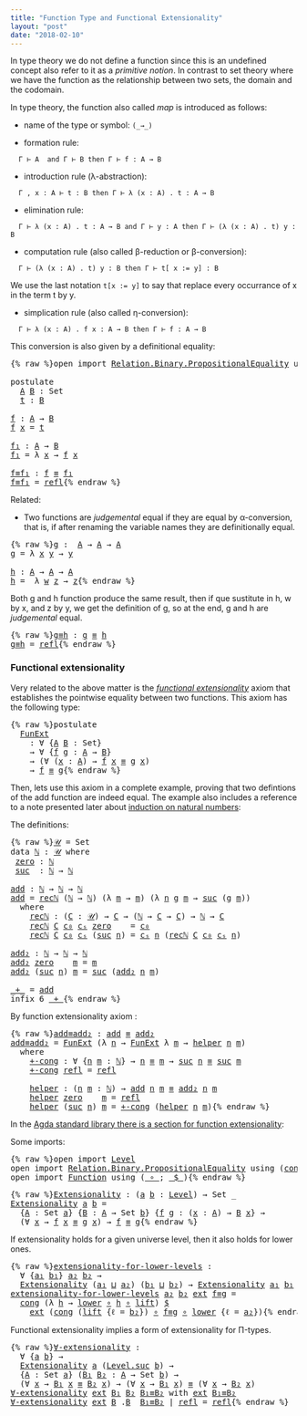 ```yaml
---
title: "Function Type and Functional Extensionality"
layout: "post"
date: "2018-02-10"
---
```



In type theory we do not define a function since this is an undefined concept also
refer to it as a *primitive notion*. In contrast to set theory where we have
the function as the relationship between two sets, the domain
and the codomain.

In type theory, the function also called *map* is introduced as follows:

+ name of the type or symbol: `(_→_)`

+ formation rule:

```
  Γ ⊢ A  and Γ ⊢ B then Γ ⊢ f : A → B
```

+ introduction rule (λ-abstraction):
```
  Γ , x : A ⊢ t : B then Γ ⊢ λ (x : A) . t : A → B
```

+ elimination rule:
```
  Γ ⊢ λ (x : A) . t : A → B and Γ ⊢ y : A then Γ ⊢ (λ (x : A) . t) y : B
```

+ computation rule (also called β-reduction or β-conversion):
```
  Γ ⊢ (λ (x : A) . t) y : B then Γ ⊢ t[ x := y] : B
```
  We use the last notation `t[x := y]` to say that replace every occurrance of
  x in the term t by y.

+ simplication rule (also called η-conversion):
```
  Γ ⊢ λ (x : A) . f x : A → B then Γ ⊢ f : A → B
```
  This conversion is also given by a definitional equality:

<pre class="Agda">{% raw %}<a id="1122" class="Keyword">open</a> <a id="1127" class="Keyword">import</a> <a id="1134" href="https://agda.github.io/agda-stdlib/Relation.Binary.PropositionalEquality.html" class="Module">Relation.Binary.PropositionalEquality</a> <a id="1172" class="Keyword">using</a> <a id="1178" class="Symbol">(</a><a id="1179" href="https://agda.github.io/agda-stdlib/Agda.Builtin.Equality.html#_%E2%89%A1_" class="Datatype Operator">_≡_</a><a id="1182" class="Symbol">;</a> <a id="1184" href="https://agda.github.io/agda-stdlib/Agda.Builtin.Equality.html#_%E2%89%A1_.refl" class="InductiveConstructor">refl</a><a id="1188" class="Symbol">)</a>

<a id="1191" class="Keyword">postulate</a>
  <a id="A" href="{% endraw %}{% link _posts/2018-02-10-functions-in-type-theory.md %}{% raw %}#A" class="Postulate">A</a> <a id="B" href="{% endraw %}{% link _posts/2018-02-10-functions-in-type-theory.md %}{% raw %}#B" class="Postulate">B</a> <a id="1207" class="Symbol">:</a> <a id="1209" class="PrimitiveType">Set</a>
  <a id="t" href="{% endraw %}{% link _posts/2018-02-10-functions-in-type-theory.md %}{% raw %}#t" class="Postulate">t</a> <a id="1217" class="Symbol">:</a> <a id="1219" href="{% endraw %}{% link _posts/2018-02-10-functions-in-type-theory.md %}{% raw %}#B" class="Postulate">B</a>

<a id="f" href="{% endraw %}{% link _posts/2018-02-10-functions-in-type-theory.md %}{% raw %}#f" class="Function">f</a> <a id="1224" class="Symbol">:</a> <a id="1226" href="{% endraw %}{% link _posts/2018-02-10-functions-in-type-theory.md %}{% raw %}#A" class="Postulate">A</a> <a id="1228" class="Symbol">→</a> <a id="1230" href="{% endraw %}{% link _posts/2018-02-10-functions-in-type-theory.md %}{% raw %}#B" class="Postulate">B</a>
<a id="1232" href="{% endraw %}{% link _posts/2018-02-10-functions-in-type-theory.md %}{% raw %}#f" class="Function">f</a> <a id="1234" href="{% endraw %}{% link _posts/2018-02-10-functions-in-type-theory.md %}{% raw %}#1234" class="Bound">x</a> <a id="1236" class="Symbol">=</a> <a id="1238" href="{% endraw %}{% link _posts/2018-02-10-functions-in-type-theory.md %}{% raw %}#t" class="Postulate">t</a>

<a id="f₁" href="{% endraw %}{% link _posts/2018-02-10-functions-in-type-theory.md %}{% raw %}#f%E2%82%81" class="Function">f₁</a> <a id="1244" class="Symbol">:</a> <a id="1246" href="{% endraw %}{% link _posts/2018-02-10-functions-in-type-theory.md %}{% raw %}#A" class="Postulate">A</a> <a id="1248" class="Symbol">→</a> <a id="1250" href="{% endraw %}{% link _posts/2018-02-10-functions-in-type-theory.md %}{% raw %}#B" class="Postulate">B</a>
<a id="1252" href="{% endraw %}{% link _posts/2018-02-10-functions-in-type-theory.md %}{% raw %}#f%E2%82%81" class="Function">f₁</a> <a id="1255" class="Symbol">=</a> <a id="1257" class="Symbol">λ</a> <a id="1259" href="{% endraw %}{% link _posts/2018-02-10-functions-in-type-theory.md %}{% raw %}#1259" class="Bound">x</a> <a id="1261" class="Symbol">→</a> <a id="1263" href="{% endraw %}{% link _posts/2018-02-10-functions-in-type-theory.md %}{% raw %}#f" class="Function">f</a> <a id="1265" href="{% endraw %}{% link _posts/2018-02-10-functions-in-type-theory.md %}{% raw %}#1259" class="Bound">x</a>

<a id="f≡f₁" href="{% endraw %}{% link _posts/2018-02-10-functions-in-type-theory.md %}{% raw %}#f%E2%89%A1f%E2%82%81" class="Function">f≡f₁</a> <a id="1273" class="Symbol">:</a> <a id="1275" href="{% endraw %}{% link _posts/2018-02-10-functions-in-type-theory.md %}{% raw %}#f" class="Function">f</a> <a id="1277" href="https://agda.github.io/agda-stdlib/Agda.Builtin.Equality.html#_%E2%89%A1_" class="Datatype Operator">≡</a> <a id="1279" href="{% endraw %}{% link _posts/2018-02-10-functions-in-type-theory.md %}{% raw %}#f%E2%82%81" class="Function">f₁</a>
<a id="1282" href="{% endraw %}{% link _posts/2018-02-10-functions-in-type-theory.md %}{% raw %}#f%E2%89%A1f%E2%82%81" class="Function">f≡f₁</a> <a id="1287" class="Symbol">=</a> <a id="1289" href="https://agda.github.io/agda-stdlib/Agda.Builtin.Equality.html#_%E2%89%A1_.refl" class="InductiveConstructor">refl</a>{% endraw %}</pre>

Related:

+ Two functions are *judgemental* equal if they are equal by α-conversion,
that is, if after renaming the variable names they are definitionally equal.

<pre class="Agda">{% raw %}<a id="g" href="{% endraw %}{% link _posts/2018-02-10-functions-in-type-theory.md %}{% raw %}#g" class="Function">g</a> <a id="1484" class="Symbol">:</a>  <a id="1487" href="{% endraw %}{% link _posts/2018-02-10-functions-in-type-theory.md %}{% raw %}#A" class="Postulate">A</a> <a id="1489" class="Symbol">→</a> <a id="1491" href="{% endraw %}{% link _posts/2018-02-10-functions-in-type-theory.md %}{% raw %}#A" class="Postulate">A</a> <a id="1493" class="Symbol">→</a> <a id="1495" href="{% endraw %}{% link _posts/2018-02-10-functions-in-type-theory.md %}{% raw %}#A" class="Postulate">A</a>
<a id="1497" href="{% endraw %}{% link _posts/2018-02-10-functions-in-type-theory.md %}{% raw %}#g" class="Function">g</a> <a id="1499" class="Symbol">=</a> <a id="1501" class="Symbol">λ</a> <a id="1503" href="{% endraw %}{% link _posts/2018-02-10-functions-in-type-theory.md %}{% raw %}#1503" class="Bound">x</a> <a id="1505" href="{% endraw %}{% link _posts/2018-02-10-functions-in-type-theory.md %}{% raw %}#1505" class="Bound">y</a> <a id="1507" class="Symbol">→</a> <a id="1509" href="{% endraw %}{% link _posts/2018-02-10-functions-in-type-theory.md %}{% raw %}#1505" class="Bound">y</a>

<a id="h" href="{% endraw %}{% link _posts/2018-02-10-functions-in-type-theory.md %}{% raw %}#h" class="Function">h</a> <a id="1514" class="Symbol">:</a> <a id="1516" href="{% endraw %}{% link _posts/2018-02-10-functions-in-type-theory.md %}{% raw %}#A" class="Postulate">A</a> <a id="1518" class="Symbol">→</a> <a id="1520" href="{% endraw %}{% link _posts/2018-02-10-functions-in-type-theory.md %}{% raw %}#A" class="Postulate">A</a> <a id="1522" class="Symbol">→</a> <a id="1524" href="{% endraw %}{% link _posts/2018-02-10-functions-in-type-theory.md %}{% raw %}#A" class="Postulate">A</a>
<a id="1526" href="{% endraw %}{% link _posts/2018-02-10-functions-in-type-theory.md %}{% raw %}#h" class="Function">h</a> <a id="1528" class="Symbol">=</a>  <a id="1531" class="Symbol">λ</a> <a id="1533" href="{% endraw %}{% link _posts/2018-02-10-functions-in-type-theory.md %}{% raw %}#1533" class="Bound">w</a> <a id="1535" href="{% endraw %}{% link _posts/2018-02-10-functions-in-type-theory.md %}{% raw %}#1535" class="Bound">z</a> <a id="1537" class="Symbol">→</a> <a id="1539" href="{% endraw %}{% link _posts/2018-02-10-functions-in-type-theory.md %}{% raw %}#1535" class="Bound">z</a>{% endraw %}</pre>

Both g and h function produce the same result, then if que sustitute in h, w by
x, and z by y, we get the definition of g, so at the end, g and h are
*judgemental* equal.

<pre class="Agda">{% raw %}<a id="g≡h" href="{% endraw %}{% link _posts/2018-02-10-functions-in-type-theory.md %}{% raw %}#g%E2%89%A1h" class="Function">g≡h</a> <a id="1742" class="Symbol">:</a> <a id="1744" href="{% endraw %}{% link _posts/2018-02-10-functions-in-type-theory.md %}{% raw %}#g" class="Function">g</a> <a id="1746" href="https://agda.github.io/agda-stdlib/Agda.Builtin.Equality.html#_%E2%89%A1_" class="Datatype Operator">≡</a> <a id="1748" href="{% endraw %}{% link _posts/2018-02-10-functions-in-type-theory.md %}{% raw %}#h" class="Function">h</a>
<a id="1750" href="{% endraw %}{% link _posts/2018-02-10-functions-in-type-theory.md %}{% raw %}#g%E2%89%A1h" class="Function">g≡h</a> <a id="1754" class="Symbol">=</a> <a id="1756" href="https://agda.github.io/agda-stdlib/Agda.Builtin.Equality.html#_%E2%89%A1_.refl" class="InductiveConstructor">refl</a>{% endraw %}</pre>

### Functional extensionality

Very related to the above matter is the [*functional extensionality*](https://ncatlab.org/nlab/show/function+extensionality)
axiom that establishes the pointwise equality between two functions.
This axiom has the following type:

<pre class="Agda">{% raw %}<a id="2047" class="Keyword">postulate</a>
  <a id="FunExt" href="{% endraw %}{% link _posts/2018-02-10-functions-in-type-theory.md %}{% raw %}#FunExt" class="Postulate">FunExt</a>
    <a id="2070" class="Symbol">:</a> <a id="2072" class="Symbol">∀</a> <a id="2074" class="Symbol">{</a><a id="2075" href="{% endraw %}{% link _posts/2018-02-10-functions-in-type-theory.md %}{% raw %}#2075" class="Bound">A</a> <a id="2077" href="{% endraw %}{% link _posts/2018-02-10-functions-in-type-theory.md %}{% raw %}#2077" class="Bound">B</a> <a id="2079" class="Symbol">:</a> <a id="2081" class="PrimitiveType">Set</a><a id="2084" class="Symbol">}</a>
    <a id="2090" class="Symbol">→</a> <a id="2092" class="Symbol">∀</a> <a id="2094" class="Symbol">{</a><a id="2095" href="{% endraw %}{% link _posts/2018-02-10-functions-in-type-theory.md %}{% raw %}#2095" class="Bound">f</a> <a id="2097" href="{% endraw %}{% link _posts/2018-02-10-functions-in-type-theory.md %}{% raw %}#2097" class="Bound">g</a> <a id="2099" class="Symbol">:</a> <a id="2101" href="{% endraw %}{% link _posts/2018-02-10-functions-in-type-theory.md %}{% raw %}#2075" class="Bound">A</a> <a id="2103" class="Symbol">→</a> <a id="2105" href="{% endraw %}{% link _posts/2018-02-10-functions-in-type-theory.md %}{% raw %}#2077" class="Bound">B</a><a id="2106" class="Symbol">}</a>
    <a id="2112" class="Symbol">→</a> <a id="2114" class="Symbol">(∀</a> <a id="2117" class="Symbol">(</a><a id="2118" href="{% endraw %}{% link _posts/2018-02-10-functions-in-type-theory.md %}{% raw %}#2118" class="Bound">x</a> <a id="2120" class="Symbol">:</a> <a id="2122" href="{% endraw %}{% link _posts/2018-02-10-functions-in-type-theory.md %}{% raw %}#2075" class="Bound">A</a><a id="2123" class="Symbol">)</a> <a id="2125" class="Symbol">→</a> <a id="2127" href="{% endraw %}{% link _posts/2018-02-10-functions-in-type-theory.md %}{% raw %}#2095" class="Bound">f</a> <a id="2129" href="{% endraw %}{% link _posts/2018-02-10-functions-in-type-theory.md %}{% raw %}#2118" class="Bound">x</a> <a id="2131" href="https://agda.github.io/agda-stdlib/Agda.Builtin.Equality.html#_%E2%89%A1_" class="Datatype Operator">≡</a> <a id="2133" href="{% endraw %}{% link _posts/2018-02-10-functions-in-type-theory.md %}{% raw %}#2097" class="Bound">g</a> <a id="2135" href="{% endraw %}{% link _posts/2018-02-10-functions-in-type-theory.md %}{% raw %}#2118" class="Bound">x</a><a id="2136" class="Symbol">)</a>
    <a id="2142" class="Symbol">→</a> <a id="2144" href="{% endraw %}{% link _posts/2018-02-10-functions-in-type-theory.md %}{% raw %}#2095" class="Bound">f</a> <a id="2146" href="https://agda.github.io/agda-stdlib/Agda.Builtin.Equality.html#_%E2%89%A1_" class="Datatype Operator">≡</a> <a id="2148" href="{% endraw %}{% link _posts/2018-02-10-functions-in-type-theory.md %}{% raw %}#2097" class="Bound">g</a>{% endraw %}</pre>

Then, lets use this axiom in a complete example, proving that two defintions
of the add function are indeed equal. The example also includes a reference
to a note presented later about [induction on natural numbers](https://jonaprieto.github.io/2018/02/14/induction-on-identity-types/):

The definitions:

<pre class="Agda">{% raw %}<a id="𝒰" href="{% endraw %}{% link _posts/2018-02-10-functions-in-type-theory.md %}{% raw %}#%F0%9D%92%B0" class="Function">𝒰</a> <a id="2483" class="Symbol">=</a> <a id="2485" class="PrimitiveType">Set</a>
<a id="2489" class="Keyword">data</a> <a id="ℕ" href="{% endraw %}{% link _posts/2018-02-10-functions-in-type-theory.md %}{% raw %}#%E2%84%95" class="Datatype">ℕ</a> <a id="2496" class="Symbol">:</a> <a id="2498" href="{% endraw %}{% link _posts/2018-02-10-functions-in-type-theory.md %}{% raw %}#%F0%9D%92%B0" class="Function">𝒰</a> <a id="2500" class="Keyword">where</a>
 <a id="ℕ.zero" href="{% endraw %}{% link _posts/2018-02-10-functions-in-type-theory.md %}{% raw %}#%E2%84%95.zero" class="InductiveConstructor">zero</a> <a id="2512" class="Symbol">:</a> <a id="2514" href="{% endraw %}{% link _posts/2018-02-10-functions-in-type-theory.md %}{% raw %}#%E2%84%95" class="Datatype">ℕ</a>
 <a id="ℕ.suc" href="{% endraw %}{% link _posts/2018-02-10-functions-in-type-theory.md %}{% raw %}#%E2%84%95.suc" class="InductiveConstructor">suc</a>  <a id="2522" class="Symbol">:</a> <a id="2524" href="{% endraw %}{% link _posts/2018-02-10-functions-in-type-theory.md %}{% raw %}#%E2%84%95" class="Datatype">ℕ</a> <a id="2526" class="Symbol">→</a> <a id="2528" href="{% endraw %}{% link _posts/2018-02-10-functions-in-type-theory.md %}{% raw %}#%E2%84%95" class="Datatype">ℕ</a>

<a id="add" href="{% endraw %}{% link _posts/2018-02-10-functions-in-type-theory.md %}{% raw %}#add" class="Function">add</a> <a id="2535" class="Symbol">:</a> <a id="2537" href="{% endraw %}{% link _posts/2018-02-10-functions-in-type-theory.md %}{% raw %}#%E2%84%95" class="Datatype">ℕ</a> <a id="2539" class="Symbol">→</a> <a id="2541" href="{% endraw %}{% link _posts/2018-02-10-functions-in-type-theory.md %}{% raw %}#%E2%84%95" class="Datatype">ℕ</a> <a id="2543" class="Symbol">→</a> <a id="2545" href="{% endraw %}{% link _posts/2018-02-10-functions-in-type-theory.md %}{% raw %}#%E2%84%95" class="Datatype">ℕ</a>
<a id="2547" href="{% endraw %}{% link _posts/2018-02-10-functions-in-type-theory.md %}{% raw %}#add" class="Function">add</a> <a id="2551" class="Symbol">=</a> <a id="2553" href="{% endraw %}{% link _posts/2018-02-10-functions-in-type-theory.md %}{% raw %}#2610" class="Function">recℕ</a> <a id="2558" class="Symbol">(</a><a id="2559" href="{% endraw %}{% link _posts/2018-02-10-functions-in-type-theory.md %}{% raw %}#%E2%84%95" class="Datatype">ℕ</a> <a id="2561" class="Symbol">→</a> <a id="2563" href="{% endraw %}{% link _posts/2018-02-10-functions-in-type-theory.md %}{% raw %}#%E2%84%95" class="Datatype">ℕ</a><a id="2564" class="Symbol">)</a> <a id="2566" class="Symbol">(λ</a> <a id="2569" href="{% endraw %}{% link _posts/2018-02-10-functions-in-type-theory.md %}{% raw %}#2569" class="Bound">m</a> <a id="2571" class="Symbol">→</a> <a id="2573" href="{% endraw %}{% link _posts/2018-02-10-functions-in-type-theory.md %}{% raw %}#2569" class="Bound">m</a><a id="2574" class="Symbol">)</a> <a id="2576" class="Symbol">(λ</a> <a id="2579" href="{% endraw %}{% link _posts/2018-02-10-functions-in-type-theory.md %}{% raw %}#2579" class="Bound">n</a> <a id="2581" href="{% endraw %}{% link _posts/2018-02-10-functions-in-type-theory.md %}{% raw %}#2581" class="Bound">g</a> <a id="2583" href="{% endraw %}{% link _posts/2018-02-10-functions-in-type-theory.md %}{% raw %}#2583" class="Bound">m</a> <a id="2585" class="Symbol">→</a> <a id="2587" href="{% endraw %}{% link _posts/2018-02-10-functions-in-type-theory.md %}{% raw %}#%E2%84%95.suc" class="InductiveConstructor">suc</a> <a id="2591" class="Symbol">(</a><a id="2592" href="{% endraw %}{% link _posts/2018-02-10-functions-in-type-theory.md %}{% raw %}#2581" class="Bound">g</a> <a id="2594" href="{% endraw %}{% link _posts/2018-02-10-functions-in-type-theory.md %}{% raw %}#2583" class="Bound">m</a><a id="2595" class="Symbol">))</a>
  <a id="2600" class="Keyword">where</a>
    <a id="2610" href="{% endraw %}{% link _posts/2018-02-10-functions-in-type-theory.md %}{% raw %}#2610" class="Function">recℕ</a> <a id="2615" class="Symbol">:</a> <a id="2617" class="Symbol">(</a><a id="2618" href="{% endraw %}{% link _posts/2018-02-10-functions-in-type-theory.md %}{% raw %}#2618" class="Bound">C</a> <a id="2620" class="Symbol">:</a> <a id="2622" href="{% endraw %}{% link _posts/2018-02-10-functions-in-type-theory.md %}{% raw %}#%F0%9D%92%B0" class="Function">𝒰</a><a id="2623" class="Symbol">)</a> <a id="2625" class="Symbol">→</a> <a id="2627" href="{% endraw %}{% link _posts/2018-02-10-functions-in-type-theory.md %}{% raw %}#2618" class="Bound">C</a> <a id="2629" class="Symbol">→</a> <a id="2631" class="Symbol">(</a><a id="2632" href="{% endraw %}{% link _posts/2018-02-10-functions-in-type-theory.md %}{% raw %}#%E2%84%95" class="Datatype">ℕ</a> <a id="2634" class="Symbol">→</a> <a id="2636" href="{% endraw %}{% link _posts/2018-02-10-functions-in-type-theory.md %}{% raw %}#2618" class="Bound">C</a> <a id="2638" class="Symbol">→</a> <a id="2640" href="{% endraw %}{% link _posts/2018-02-10-functions-in-type-theory.md %}{% raw %}#2618" class="Bound">C</a><a id="2641" class="Symbol">)</a> <a id="2643" class="Symbol">→</a> <a id="2645" href="{% endraw %}{% link _posts/2018-02-10-functions-in-type-theory.md %}{% raw %}#%E2%84%95" class="Datatype">ℕ</a> <a id="2647" class="Symbol">→</a> <a id="2649" href="{% endraw %}{% link _posts/2018-02-10-functions-in-type-theory.md %}{% raw %}#2618" class="Bound">C</a>
    <a id="2655" href="{% endraw %}{% link _posts/2018-02-10-functions-in-type-theory.md %}{% raw %}#2610" class="Function">recℕ</a> <a id="2660" href="{% endraw %}{% link _posts/2018-02-10-functions-in-type-theory.md %}{% raw %}#2660" class="Bound">C</a> <a id="2662" href="{% endraw %}{% link _posts/2018-02-10-functions-in-type-theory.md %}{% raw %}#2662" class="Bound">c₀</a> <a id="2665" href="{% endraw %}{% link _posts/2018-02-10-functions-in-type-theory.md %}{% raw %}#2665" class="Bound">cₛ</a> <a id="2668" href="{% endraw %}{% link _posts/2018-02-10-functions-in-type-theory.md %}{% raw %}#%E2%84%95.zero" class="InductiveConstructor">zero</a>    <a id="2676" class="Symbol">=</a> <a id="2678" href="{% endraw %}{% link _posts/2018-02-10-functions-in-type-theory.md %}{% raw %}#2662" class="Bound">c₀</a>
    <a id="2685" href="{% endraw %}{% link _posts/2018-02-10-functions-in-type-theory.md %}{% raw %}#2610" class="Function">recℕ</a> <a id="2690" href="{% endraw %}{% link _posts/2018-02-10-functions-in-type-theory.md %}{% raw %}#2690" class="Bound">C</a> <a id="2692" href="{% endraw %}{% link _posts/2018-02-10-functions-in-type-theory.md %}{% raw %}#2692" class="Bound">c₀</a> <a id="2695" href="{% endraw %}{% link _posts/2018-02-10-functions-in-type-theory.md %}{% raw %}#2695" class="Bound">cₛ</a> <a id="2698" class="Symbol">(</a><a id="2699" href="{% endraw %}{% link _posts/2018-02-10-functions-in-type-theory.md %}{% raw %}#%E2%84%95.suc" class="InductiveConstructor">suc</a> <a id="2703" href="{% endraw %}{% link _posts/2018-02-10-functions-in-type-theory.md %}{% raw %}#2703" class="Bound">n</a><a id="2704" class="Symbol">)</a> <a id="2706" class="Symbol">=</a> <a id="2708" href="{% endraw %}{% link _posts/2018-02-10-functions-in-type-theory.md %}{% raw %}#2695" class="Bound">cₛ</a> <a id="2711" href="{% endraw %}{% link _posts/2018-02-10-functions-in-type-theory.md %}{% raw %}#2703" class="Bound">n</a> <a id="2713" class="Symbol">(</a><a id="2714" href="{% endraw %}{% link _posts/2018-02-10-functions-in-type-theory.md %}{% raw %}#2610" class="Function">recℕ</a> <a id="2719" href="{% endraw %}{% link _posts/2018-02-10-functions-in-type-theory.md %}{% raw %}#2690" class="Bound">C</a> <a id="2721" href="{% endraw %}{% link _posts/2018-02-10-functions-in-type-theory.md %}{% raw %}#2692" class="Bound">c₀</a> <a id="2724" href="{% endraw %}{% link _posts/2018-02-10-functions-in-type-theory.md %}{% raw %}#2695" class="Bound">cₛ</a> <a id="2727" href="{% endraw %}{% link _posts/2018-02-10-functions-in-type-theory.md %}{% raw %}#2703" class="Bound">n</a><a id="2728" class="Symbol">)</a>

<a id="add₂" href="{% endraw %}{% link _posts/2018-02-10-functions-in-type-theory.md %}{% raw %}#add%E2%82%82" class="Function">add₂</a> <a id="2736" class="Symbol">:</a> <a id="2738" href="{% endraw %}{% link _posts/2018-02-10-functions-in-type-theory.md %}{% raw %}#%E2%84%95" class="Datatype">ℕ</a> <a id="2740" class="Symbol">→</a> <a id="2742" href="{% endraw %}{% link _posts/2018-02-10-functions-in-type-theory.md %}{% raw %}#%E2%84%95" class="Datatype">ℕ</a> <a id="2744" class="Symbol">→</a> <a id="2746" href="{% endraw %}{% link _posts/2018-02-10-functions-in-type-theory.md %}{% raw %}#%E2%84%95" class="Datatype">ℕ</a>
<a id="2748" href="{% endraw %}{% link _posts/2018-02-10-functions-in-type-theory.md %}{% raw %}#add%E2%82%82" class="Function">add₂</a> <a id="2753" href="{% endraw %}{% link _posts/2018-02-10-functions-in-type-theory.md %}{% raw %}#%E2%84%95.zero" class="InductiveConstructor">zero</a>    <a id="2761" href="{% endraw %}{% link _posts/2018-02-10-functions-in-type-theory.md %}{% raw %}#2761" class="Bound">m</a> <a id="2763" class="Symbol">=</a> <a id="2765" href="{% endraw %}{% link _posts/2018-02-10-functions-in-type-theory.md %}{% raw %}#2761" class="Bound">m</a>
<a id="2767" href="{% endraw %}{% link _posts/2018-02-10-functions-in-type-theory.md %}{% raw %}#add%E2%82%82" class="Function">add₂</a> <a id="2772" class="Symbol">(</a><a id="2773" href="{% endraw %}{% link _posts/2018-02-10-functions-in-type-theory.md %}{% raw %}#%E2%84%95.suc" class="InductiveConstructor">suc</a> <a id="2777" href="{% endraw %}{% link _posts/2018-02-10-functions-in-type-theory.md %}{% raw %}#2777" class="Bound">n</a><a id="2778" class="Symbol">)</a> <a id="2780" href="{% endraw %}{% link _posts/2018-02-10-functions-in-type-theory.md %}{% raw %}#2780" class="Bound">m</a> <a id="2782" class="Symbol">=</a> <a id="2784" href="{% endraw %}{% link _posts/2018-02-10-functions-in-type-theory.md %}{% raw %}#%E2%84%95.suc" class="InductiveConstructor">suc</a> <a id="2788" class="Symbol">(</a><a id="2789" href="{% endraw %}{% link _posts/2018-02-10-functions-in-type-theory.md %}{% raw %}#add%E2%82%82" class="Function">add₂</a> <a id="2794" href="{% endraw %}{% link _posts/2018-02-10-functions-in-type-theory.md %}{% raw %}#2777" class="Bound">n</a> <a id="2796" href="{% endraw %}{% link _posts/2018-02-10-functions-in-type-theory.md %}{% raw %}#2780" class="Bound">m</a><a id="2797" class="Symbol">)</a>

<a id="_+_" href="{% endraw %}{% link _posts/2018-02-10-functions-in-type-theory.md %}{% raw %}#_%2B_" class="Function Operator">_+_</a> <a id="2804" class="Symbol">=</a> <a id="2806" href="{% endraw %}{% link _posts/2018-02-10-functions-in-type-theory.md %}{% raw %}#add" class="Function">add</a>
<a id="2810" class="Keyword">infix</a> <a id="2816" class="Number">6</a> <a id="2818" href="{% endraw %}{% link _posts/2018-02-10-functions-in-type-theory.md %}{% raw %}#_%2B_" class="Function Operator">_+_</a>{% endraw %}</pre>

By function extensionality axiom :

<pre class="Agda">{% raw %}<a id="add≡add₂" href="{% endraw %}{% link _posts/2018-02-10-functions-in-type-theory.md %}{% raw %}#add%E2%89%A1add%E2%82%82" class="Function">add≡add₂</a> <a id="2892" class="Symbol">:</a> <a id="2894" href="{% endraw %}{% link _posts/2018-02-10-functions-in-type-theory.md %}{% raw %}#add" class="Function">add</a> <a id="2898" href="https://agda.github.io/agda-stdlib/Agda.Builtin.Equality.html#_%E2%89%A1_" class="Datatype Operator">≡</a> <a id="2900" href="{% endraw %}{% link _posts/2018-02-10-functions-in-type-theory.md %}{% raw %}#add%E2%82%82" class="Function">add₂</a>
<a id="2905" href="{% endraw %}{% link _posts/2018-02-10-functions-in-type-theory.md %}{% raw %}#add%E2%89%A1add%E2%82%82" class="Function">add≡add₂</a> <a id="2914" class="Symbol">=</a> <a id="2916" href="{% endraw %}{% link _posts/2018-02-10-functions-in-type-theory.md %}{% raw %}#FunExt" class="Postulate">FunExt</a> <a id="2923" class="Symbol">(λ</a> <a id="2926" href="{% endraw %}{% link _posts/2018-02-10-functions-in-type-theory.md %}{% raw %}#2926" class="Bound">n</a> <a id="2928" class="Symbol">→</a> <a id="2930" href="{% endraw %}{% link _posts/2018-02-10-functions-in-type-theory.md %}{% raw %}#FunExt" class="Postulate">FunExt</a> <a id="2937" class="Symbol">λ</a> <a id="2939" href="{% endraw %}{% link _posts/2018-02-10-functions-in-type-theory.md %}{% raw %}#2939" class="Bound">m</a> <a id="2941" class="Symbol">→</a> <a id="2943" href="{% endraw %}{% link _posts/2018-02-10-functions-in-type-theory.md %}{% raw %}#3040" class="Function">helper</a> <a id="2950" href="{% endraw %}{% link _posts/2018-02-10-functions-in-type-theory.md %}{% raw %}#2926" class="Bound">n</a> <a id="2952" href="{% endraw %}{% link _posts/2018-02-10-functions-in-type-theory.md %}{% raw %}#2939" class="Bound">m</a><a id="2953" class="Symbol">)</a>
  <a id="2957" class="Keyword">where</a>
    <a id="2967" href="{% endraw %}{% link _posts/2018-02-10-functions-in-type-theory.md %}{% raw %}#2967" class="Function">+-cong</a> <a id="2974" class="Symbol">:</a> <a id="2976" class="Symbol">∀</a> <a id="2978" class="Symbol">{</a><a id="2979" href="{% endraw %}{% link _posts/2018-02-10-functions-in-type-theory.md %}{% raw %}#2979" class="Bound">n</a> <a id="2981" href="{% endraw %}{% link _posts/2018-02-10-functions-in-type-theory.md %}{% raw %}#2981" class="Bound">m</a> <a id="2983" class="Symbol">:</a> <a id="2985" href="{% endraw %}{% link _posts/2018-02-10-functions-in-type-theory.md %}{% raw %}#%E2%84%95" class="Datatype">ℕ</a><a id="2986" class="Symbol">}</a> <a id="2988" class="Symbol">→</a> <a id="2990" href="{% endraw %}{% link _posts/2018-02-10-functions-in-type-theory.md %}{% raw %}#2979" class="Bound">n</a> <a id="2992" href="https://agda.github.io/agda-stdlib/Agda.Builtin.Equality.html#_%E2%89%A1_" class="Datatype Operator">≡</a> <a id="2994" href="{% endraw %}{% link _posts/2018-02-10-functions-in-type-theory.md %}{% raw %}#2981" class="Bound">m</a> <a id="2996" class="Symbol">→</a> <a id="2998" href="{% endraw %}{% link _posts/2018-02-10-functions-in-type-theory.md %}{% raw %}#%E2%84%95.suc" class="InductiveConstructor">suc</a> <a id="3002" href="{% endraw %}{% link _posts/2018-02-10-functions-in-type-theory.md %}{% raw %}#2979" class="Bound">n</a> <a id="3004" href="https://agda.github.io/agda-stdlib/Agda.Builtin.Equality.html#_%E2%89%A1_" class="Datatype Operator">≡</a> <a id="3006" href="{% endraw %}{% link _posts/2018-02-10-functions-in-type-theory.md %}{% raw %}#%E2%84%95.suc" class="InductiveConstructor">suc</a> <a id="3010" href="{% endraw %}{% link _posts/2018-02-10-functions-in-type-theory.md %}{% raw %}#2981" class="Bound">m</a>
    <a id="3016" href="{% endraw %}{% link _posts/2018-02-10-functions-in-type-theory.md %}{% raw %}#2967" class="Function">+-cong</a> <a id="3023" href="https://agda.github.io/agda-stdlib/Agda.Builtin.Equality.html#_%E2%89%A1_.refl" class="InductiveConstructor">refl</a> <a id="3028" class="Symbol">=</a> <a id="3030" href="https://agda.github.io/agda-stdlib/Agda.Builtin.Equality.html#_%E2%89%A1_.refl" class="InductiveConstructor">refl</a>

    <a id="3040" href="{% endraw %}{% link _posts/2018-02-10-functions-in-type-theory.md %}{% raw %}#3040" class="Function">helper</a> <a id="3047" class="Symbol">:</a> <a id="3049" class="Symbol">(</a><a id="3050" href="{% endraw %}{% link _posts/2018-02-10-functions-in-type-theory.md %}{% raw %}#3050" class="Bound">n</a> <a id="3052" href="{% endraw %}{% link _posts/2018-02-10-functions-in-type-theory.md %}{% raw %}#3052" class="Bound">m</a> <a id="3054" class="Symbol">:</a> <a id="3056" href="{% endraw %}{% link _posts/2018-02-10-functions-in-type-theory.md %}{% raw %}#%E2%84%95" class="Datatype">ℕ</a><a id="3057" class="Symbol">)</a> <a id="3059" class="Symbol">→</a> <a id="3061" href="{% endraw %}{% link _posts/2018-02-10-functions-in-type-theory.md %}{% raw %}#add" class="Function">add</a> <a id="3065" href="{% endraw %}{% link _posts/2018-02-10-functions-in-type-theory.md %}{% raw %}#3050" class="Bound">n</a> <a id="3067" href="{% endraw %}{% link _posts/2018-02-10-functions-in-type-theory.md %}{% raw %}#3052" class="Bound">m</a> <a id="3069" href="https://agda.github.io/agda-stdlib/Agda.Builtin.Equality.html#_%E2%89%A1_" class="Datatype Operator">≡</a> <a id="3071" href="{% endraw %}{% link _posts/2018-02-10-functions-in-type-theory.md %}{% raw %}#add%E2%82%82" class="Function">add₂</a> <a id="3076" href="{% endraw %}{% link _posts/2018-02-10-functions-in-type-theory.md %}{% raw %}#3050" class="Bound">n</a> <a id="3078" href="{% endraw %}{% link _posts/2018-02-10-functions-in-type-theory.md %}{% raw %}#3052" class="Bound">m</a>
    <a id="3084" href="{% endraw %}{% link _posts/2018-02-10-functions-in-type-theory.md %}{% raw %}#3040" class="Function">helper</a> <a id="3091" href="{% endraw %}{% link _posts/2018-02-10-functions-in-type-theory.md %}{% raw %}#%E2%84%95.zero" class="InductiveConstructor">zero</a>    <a id="3099" href="{% endraw %}{% link _posts/2018-02-10-functions-in-type-theory.md %}{% raw %}#3099" class="Bound">m</a> <a id="3101" class="Symbol">=</a> <a id="3103" href="https://agda.github.io/agda-stdlib/Agda.Builtin.Equality.html#_%E2%89%A1_.refl" class="InductiveConstructor">refl</a>
    <a id="3112" href="{% endraw %}{% link _posts/2018-02-10-functions-in-type-theory.md %}{% raw %}#3040" class="Function">helper</a> <a id="3119" class="Symbol">(</a><a id="3120" href="{% endraw %}{% link _posts/2018-02-10-functions-in-type-theory.md %}{% raw %}#%E2%84%95.suc" class="InductiveConstructor">suc</a> <a id="3124" href="{% endraw %}{% link _posts/2018-02-10-functions-in-type-theory.md %}{% raw %}#3124" class="Bound">n</a><a id="3125" class="Symbol">)</a> <a id="3127" href="{% endraw %}{% link _posts/2018-02-10-functions-in-type-theory.md %}{% raw %}#3127" class="Bound">m</a> <a id="3129" class="Symbol">=</a> <a id="3131" href="{% endraw %}{% link _posts/2018-02-10-functions-in-type-theory.md %}{% raw %}#2967" class="Function">+-cong</a> <a id="3138" class="Symbol">(</a><a id="3139" href="{% endraw %}{% link _posts/2018-02-10-functions-in-type-theory.md %}{% raw %}#3040" class="Function">helper</a> <a id="3146" href="{% endraw %}{% link _posts/2018-02-10-functions-in-type-theory.md %}{% raw %}#3124" class="Bound">n</a> <a id="3148" href="{% endraw %}{% link _posts/2018-02-10-functions-in-type-theory.md %}{% raw %}#3127" class="Bound">m</a><a id="3149" class="Symbol">)</a>{% endraw %}</pre>

In the [Agda standard library there is a section for function
extensionality](https://agda.github.io/agda-stdlib/Relation.Binary.PropositionalEquality.html#4385
):

Some imports:
<pre class="Agda">{% raw %}<a id="3355" class="Keyword">open</a> <a id="3360" class="Keyword">import</a> <a id="3367" href="https://agda.github.io/agda-stdlib/Level.html" class="Module">Level</a>
<a id="3373" class="Keyword">open</a> <a id="3378" class="Keyword">import</a> <a id="3385" href="https://agda.github.io/agda-stdlib/Relation.Binary.PropositionalEquality.html" class="Module">Relation.Binary.PropositionalEquality</a> <a id="3423" class="Keyword">using</a> <a id="3429" class="Symbol">(</a><a id="3430" href="https://agda.github.io/agda-stdlib/Relation.Binary.PropositionalEquality.html#cong" class="Function">cong</a><a id="3434" class="Symbol">)</a>
<a id="3436" class="Keyword">open</a> <a id="3441" class="Keyword">import</a> <a id="3448" href="https://agda.github.io/agda-stdlib/Function.html" class="Module">Function</a> <a id="3457" class="Keyword">using</a> <a id="3463" class="Symbol">(</a><a id="3464" href="https://agda.github.io/agda-stdlib/Function.html#_%E2%88%98_" class="Function Operator">_∘_</a><a id="3467" class="Symbol">;</a> <a id="3469" href="https://agda.github.io/agda-stdlib/Function.html#_%24_" class="Function Operator">_$_</a><a id="3472" class="Symbol">)</a>{% endraw %}</pre>

<pre class="Agda">{% raw %}<a id="Extensionality" href="{% endraw %}{% link _posts/2018-02-10-functions-in-type-theory.md %}{% raw %}#Extensionality" class="Function">Extensionality</a> <a id="3514" class="Symbol">:</a> <a id="3516" class="Symbol">(</a><a id="3517" href="{% endraw %}{% link _posts/2018-02-10-functions-in-type-theory.md %}{% raw %}#3517" class="Bound">a</a> <a id="3519" href="{% endraw %}{% link _posts/2018-02-10-functions-in-type-theory.md %}{% raw %}#3519" class="Bound">b</a> <a id="3521" class="Symbol">:</a> <a id="3523" href="Agda.Primitive.html#Level" class="Postulate">Level</a><a id="3528" class="Symbol">)</a> <a id="3530" class="Symbol">→</a> <a id="3532" class="PrimitiveType">Set</a> <a id="3536" class="Symbol">_</a>
<a id="3538" href="{% endraw %}{% link _posts/2018-02-10-functions-in-type-theory.md %}{% raw %}#Extensionality" class="Function">Extensionality</a> <a id="3553" href="{% endraw %}{% link _posts/2018-02-10-functions-in-type-theory.md %}{% raw %}#3553" class="Bound">a</a> <a id="3555" href="{% endraw %}{% link _posts/2018-02-10-functions-in-type-theory.md %}{% raw %}#3555" class="Bound">b</a> <a id="3557" class="Symbol">=</a>
  <a id="3561" class="Symbol">{</a><a id="3562" href="{% endraw %}{% link _posts/2018-02-10-functions-in-type-theory.md %}{% raw %}#3562" class="Bound">A</a> <a id="3564" class="Symbol">:</a> <a id="3566" class="PrimitiveType">Set</a> <a id="3570" href="{% endraw %}{% link _posts/2018-02-10-functions-in-type-theory.md %}{% raw %}#3553" class="Bound">a</a><a id="3571" class="Symbol">}</a> <a id="3573" class="Symbol">{</a><a id="3574" href="{% endraw %}{% link _posts/2018-02-10-functions-in-type-theory.md %}{% raw %}#3574" class="Bound">B</a> <a id="3576" class="Symbol">:</a> <a id="3578" href="{% endraw %}{% link _posts/2018-02-10-functions-in-type-theory.md %}{% raw %}#3562" class="Bound">A</a> <a id="3580" class="Symbol">→</a> <a id="3582" class="PrimitiveType">Set</a> <a id="3586" href="{% endraw %}{% link _posts/2018-02-10-functions-in-type-theory.md %}{% raw %}#3555" class="Bound">b</a><a id="3587" class="Symbol">}</a> <a id="3589" class="Symbol">{</a><a id="3590" href="{% endraw %}{% link _posts/2018-02-10-functions-in-type-theory.md %}{% raw %}#3590" class="Bound">f</a> <a id="3592" href="{% endraw %}{% link _posts/2018-02-10-functions-in-type-theory.md %}{% raw %}#3592" class="Bound">g</a> <a id="3594" class="Symbol">:</a> <a id="3596" class="Symbol">(</a><a id="3597" href="{% endraw %}{% link _posts/2018-02-10-functions-in-type-theory.md %}{% raw %}#3597" class="Bound">x</a> <a id="3599" class="Symbol">:</a> <a id="3601" href="{% endraw %}{% link _posts/2018-02-10-functions-in-type-theory.md %}{% raw %}#3562" class="Bound">A</a><a id="3602" class="Symbol">)</a> <a id="3604" class="Symbol">→</a> <a id="3606" href="{% endraw %}{% link _posts/2018-02-10-functions-in-type-theory.md %}{% raw %}#3574" class="Bound">B</a> <a id="3608" href="{% endraw %}{% link _posts/2018-02-10-functions-in-type-theory.md %}{% raw %}#3597" class="Bound">x</a><a id="3609" class="Symbol">}</a> <a id="3611" class="Symbol">→</a>
  <a id="3615" class="Symbol">(∀</a> <a id="3618" href="{% endraw %}{% link _posts/2018-02-10-functions-in-type-theory.md %}{% raw %}#3618" class="Bound">x</a> <a id="3620" class="Symbol">→</a> <a id="3622" href="{% endraw %}{% link _posts/2018-02-10-functions-in-type-theory.md %}{% raw %}#3590" class="Bound">f</a> <a id="3624" href="{% endraw %}{% link _posts/2018-02-10-functions-in-type-theory.md %}{% raw %}#3618" class="Bound">x</a> <a id="3626" href="https://agda.github.io/agda-stdlib/Agda.Builtin.Equality.html#_%E2%89%A1_" class="Datatype Operator">≡</a> <a id="3628" href="{% endraw %}{% link _posts/2018-02-10-functions-in-type-theory.md %}{% raw %}#3592" class="Bound">g</a> <a id="3630" href="{% endraw %}{% link _posts/2018-02-10-functions-in-type-theory.md %}{% raw %}#3618" class="Bound">x</a><a id="3631" class="Symbol">)</a> <a id="3633" class="Symbol">→</a> <a id="3635" href="{% endraw %}{% link _posts/2018-02-10-functions-in-type-theory.md %}{% raw %}#3590" class="Bound">f</a> <a id="3637" href="https://agda.github.io/agda-stdlib/Agda.Builtin.Equality.html#_%E2%89%A1_" class="Datatype Operator">≡</a> <a id="3639" href="{% endraw %}{% link _posts/2018-02-10-functions-in-type-theory.md %}{% raw %}#3592" class="Bound">g</a>{% endraw %}</pre>

If extensionality holds for a given universe level, then it also
holds for lower ones.

<pre class="Agda">{% raw %}<a id="extensionality-for-lower-levels" href="{% endraw %}{% link _posts/2018-02-10-functions-in-type-theory.md %}{% raw %}#extensionality-for-lower-levels" class="Function">extensionality-for-lower-levels</a> <a id="3786" class="Symbol">:</a>
  <a id="3790" class="Symbol">∀</a> <a id="3792" class="Symbol">{</a><a id="3793" href="{% endraw %}{% link _posts/2018-02-10-functions-in-type-theory.md %}{% raw %}#3793" class="Bound">a₁</a> <a id="3796" href="{% endraw %}{% link _posts/2018-02-10-functions-in-type-theory.md %}{% raw %}#3796" class="Bound">b₁</a><a id="3798" class="Symbol">}</a> <a id="3800" href="{% endraw %}{% link _posts/2018-02-10-functions-in-type-theory.md %}{% raw %}#3800" class="Bound">a₂</a> <a id="3803" href="{% endraw %}{% link _posts/2018-02-10-functions-in-type-theory.md %}{% raw %}#3803" class="Bound">b₂</a> <a id="3806" class="Symbol">→</a>
  <a id="3810" href="{% endraw %}{% link _posts/2018-02-10-functions-in-type-theory.md %}{% raw %}#Extensionality" class="Function">Extensionality</a> <a id="3825" class="Symbol">(</a><a id="3826" href="{% endraw %}{% link _posts/2018-02-10-functions-in-type-theory.md %}{% raw %}#3793" class="Bound">a₁</a> <a id="3829" href="Agda.Primitive.html#_%E2%8A%94_" class="Primitive Operator">⊔</a> <a id="3831" href="{% endraw %}{% link _posts/2018-02-10-functions-in-type-theory.md %}{% raw %}#3800" class="Bound">a₂</a><a id="3833" class="Symbol">)</a> <a id="3835" class="Symbol">(</a><a id="3836" href="{% endraw %}{% link _posts/2018-02-10-functions-in-type-theory.md %}{% raw %}#3796" class="Bound">b₁</a> <a id="3839" href="Agda.Primitive.html#_%E2%8A%94_" class="Primitive Operator">⊔</a> <a id="3841" href="{% endraw %}{% link _posts/2018-02-10-functions-in-type-theory.md %}{% raw %}#3803" class="Bound">b₂</a><a id="3843" class="Symbol">)</a> <a id="3845" class="Symbol">→</a> <a id="3847" href="{% endraw %}{% link _posts/2018-02-10-functions-in-type-theory.md %}{% raw %}#Extensionality" class="Function">Extensionality</a> <a id="3862" href="{% endraw %}{% link _posts/2018-02-10-functions-in-type-theory.md %}{% raw %}#3793" class="Bound">a₁</a> <a id="3865" href="{% endraw %}{% link _posts/2018-02-10-functions-in-type-theory.md %}{% raw %}#3796" class="Bound">b₁</a>
<a id="3868" href="{% endraw %}{% link _posts/2018-02-10-functions-in-type-theory.md %}{% raw %}#extensionality-for-lower-levels" class="Function">extensionality-for-lower-levels</a> <a id="3900" href="{% endraw %}{% link _posts/2018-02-10-functions-in-type-theory.md %}{% raw %}#3900" class="Bound">a₂</a> <a id="3903" href="{% endraw %}{% link _posts/2018-02-10-functions-in-type-theory.md %}{% raw %}#3903" class="Bound">b₂</a> <a id="3906" href="{% endraw %}{% link _posts/2018-02-10-functions-in-type-theory.md %}{% raw %}#3906" class="Bound">ext</a> <a id="3910" href="{% endraw %}{% link _posts/2018-02-10-functions-in-type-theory.md %}{% raw %}#3910" class="Bound">f≡g</a> <a id="3914" class="Symbol">=</a>
  <a id="3918" href="https://agda.github.io/agda-stdlib/Relation.Binary.PropositionalEquality.html#cong" class="Function">cong</a> <a id="3923" class="Symbol">(λ</a> <a id="3926" href="{% endraw %}{% link _posts/2018-02-10-functions-in-type-theory.md %}{% raw %}#3926" class="Bound">h</a> <a id="3928" class="Symbol">→</a> <a id="3930" href="https://agda.github.io/agda-stdlib/Level.html#Lift.lower" class="Field">lower</a> <a id="3936" href="https://agda.github.io/agda-stdlib/Function.html#_%E2%88%98_" class="Function Operator">∘</a> <a id="3938" href="{% endraw %}{% link _posts/2018-02-10-functions-in-type-theory.md %}{% raw %}#3926" class="Bound">h</a> <a id="3940" href="https://agda.github.io/agda-stdlib/Function.html#_%E2%88%98_" class="Function Operator">∘</a> <a id="3942" href="https://agda.github.io/agda-stdlib/Level.html#Lift.lift" class="InductiveConstructor">lift</a><a id="3946" class="Symbol">)</a> <a id="3948" href="https://agda.github.io/agda-stdlib/Function.html#_%24_" class="Function Operator">$</a>
    <a id="3954" href="{% endraw %}{% link _posts/2018-02-10-functions-in-type-theory.md %}{% raw %}#3906" class="Bound">ext</a> <a id="3958" class="Symbol">(</a><a id="3959" href="https://agda.github.io/agda-stdlib/Relation.Binary.PropositionalEquality.html#cong" class="Function">cong</a> <a id="3964" class="Symbol">(</a><a id="3965" href="https://agda.github.io/agda-stdlib/Level.html#Lift.lift" class="InductiveConstructor">lift</a> <a id="3970" class="Symbol">{</a><a id="3971" class="Argument">ℓ</a> <a id="3973" class="Symbol">=</a> <a id="3975" href="{% endraw %}{% link _posts/2018-02-10-functions-in-type-theory.md %}{% raw %}#3903" class="Bound">b₂</a><a id="3977" class="Symbol">})</a> <a id="3980" href="https://agda.github.io/agda-stdlib/Function.html#_%E2%88%98_" class="Function Operator">∘</a> <a id="3982" href="{% endraw %}{% link _posts/2018-02-10-functions-in-type-theory.md %}{% raw %}#3910" class="Bound">f≡g</a> <a id="3986" href="https://agda.github.io/agda-stdlib/Function.html#_%E2%88%98_" class="Function Operator">∘</a> <a id="3988" href="https://agda.github.io/agda-stdlib/Level.html#Lift.lower" class="Field">lower</a> <a id="3994" class="Symbol">{</a><a id="3995" class="Argument">ℓ</a> <a id="3997" class="Symbol">=</a> <a id="3999" href="{% endraw %}{% link _posts/2018-02-10-functions-in-type-theory.md %}{% raw %}#3900" class="Bound">a₂</a><a id="4001" class="Symbol">})</a>{% endraw %}</pre>

Functional extensionality implies a form of extensionality for
Π-types.

<pre class="Agda">{% raw %}<a id="∀-extensionality" href="{% endraw %}{% link _posts/2018-02-10-functions-in-type-theory.md %}{% raw %}#%E2%88%80-extensionality" class="Function">∀-extensionality</a> <a id="4119" class="Symbol">:</a>
  <a id="4123" class="Symbol">∀</a> <a id="4125" class="Symbol">{</a><a id="4126" href="{% endraw %}{% link _posts/2018-02-10-functions-in-type-theory.md %}{% raw %}#4126" class="Bound">a</a> <a id="4128" href="{% endraw %}{% link _posts/2018-02-10-functions-in-type-theory.md %}{% raw %}#4128" class="Bound">b</a><a id="4129" class="Symbol">}</a> <a id="4131" class="Symbol">→</a>
  <a id="4135" href="{% endraw %}{% link _posts/2018-02-10-functions-in-type-theory.md %}{% raw %}#Extensionality" class="Function">Extensionality</a> <a id="4150" href="{% endraw %}{% link _posts/2018-02-10-functions-in-type-theory.md %}{% raw %}#4126" class="Bound">a</a> <a id="4152" class="Symbol">(</a><a id="4153" href="Agda.Primitive.html#suc" class="Primitive">Level.suc</a> <a id="4163" href="{% endraw %}{% link _posts/2018-02-10-functions-in-type-theory.md %}{% raw %}#4128" class="Bound">b</a><a id="4164" class="Symbol">)</a> <a id="4166" class="Symbol">→</a>
  <a id="4170" class="Symbol">{</a><a id="4171" href="{% endraw %}{% link _posts/2018-02-10-functions-in-type-theory.md %}{% raw %}#4171" class="Bound">A</a> <a id="4173" class="Symbol">:</a> <a id="4175" class="PrimitiveType">Set</a> <a id="4179" href="{% endraw %}{% link _posts/2018-02-10-functions-in-type-theory.md %}{% raw %}#4126" class="Bound">a</a><a id="4180" class="Symbol">}</a> <a id="4182" class="Symbol">(</a><a id="4183" href="{% endraw %}{% link _posts/2018-02-10-functions-in-type-theory.md %}{% raw %}#4183" class="Bound">B₁</a> <a id="4186" href="{% endraw %}{% link _posts/2018-02-10-functions-in-type-theory.md %}{% raw %}#4186" class="Bound">B₂</a> <a id="4189" class="Symbol">:</a> <a id="4191" href="{% endraw %}{% link _posts/2018-02-10-functions-in-type-theory.md %}{% raw %}#4171" class="Bound">A</a> <a id="4193" class="Symbol">→</a> <a id="4195" class="PrimitiveType">Set</a> <a id="4199" href="{% endraw %}{% link _posts/2018-02-10-functions-in-type-theory.md %}{% raw %}#4128" class="Bound">b</a><a id="4200" class="Symbol">)</a> <a id="4202" class="Symbol">→</a>
  <a id="4206" class="Symbol">(∀</a> <a id="4209" href="{% endraw %}{% link _posts/2018-02-10-functions-in-type-theory.md %}{% raw %}#4209" class="Bound">x</a> <a id="4211" class="Symbol">→</a> <a id="4213" href="{% endraw %}{% link _posts/2018-02-10-functions-in-type-theory.md %}{% raw %}#4183" class="Bound">B₁</a> <a id="4216" href="{% endraw %}{% link _posts/2018-02-10-functions-in-type-theory.md %}{% raw %}#4209" class="Bound">x</a> <a id="4218" href="https://agda.github.io/agda-stdlib/Agda.Builtin.Equality.html#_%E2%89%A1_" class="Datatype Operator">≡</a> <a id="4220" href="{% endraw %}{% link _posts/2018-02-10-functions-in-type-theory.md %}{% raw %}#4186" class="Bound">B₂</a> <a id="4223" href="{% endraw %}{% link _posts/2018-02-10-functions-in-type-theory.md %}{% raw %}#4209" class="Bound">x</a><a id="4224" class="Symbol">)</a> <a id="4226" class="Symbol">→</a> <a id="4228" class="Symbol">(∀</a> <a id="4231" href="{% endraw %}{% link _posts/2018-02-10-functions-in-type-theory.md %}{% raw %}#4231" class="Bound">x</a> <a id="4233" class="Symbol">→</a> <a id="4235" href="{% endraw %}{% link _posts/2018-02-10-functions-in-type-theory.md %}{% raw %}#4183" class="Bound">B₁</a> <a id="4238" href="{% endraw %}{% link _posts/2018-02-10-functions-in-type-theory.md %}{% raw %}#4231" class="Bound">x</a><a id="4239" class="Symbol">)</a> <a id="4241" href="https://agda.github.io/agda-stdlib/Agda.Builtin.Equality.html#_%E2%89%A1_" class="Datatype Operator">≡</a> <a id="4243" class="Symbol">(∀</a> <a id="4246" href="{% endraw %}{% link _posts/2018-02-10-functions-in-type-theory.md %}{% raw %}#4246" class="Bound">x</a> <a id="4248" class="Symbol">→</a> <a id="4250" href="{% endraw %}{% link _posts/2018-02-10-functions-in-type-theory.md %}{% raw %}#4186" class="Bound">B₂</a> <a id="4253" href="{% endraw %}{% link _posts/2018-02-10-functions-in-type-theory.md %}{% raw %}#4246" class="Bound">x</a><a id="4254" class="Symbol">)</a>
<a id="4256" href="{% endraw %}{% link _posts/2018-02-10-functions-in-type-theory.md %}{% raw %}#%E2%88%80-extensionality" class="Function">∀-extensionality</a> <a id="4273" href="{% endraw %}{% link _posts/2018-02-10-functions-in-type-theory.md %}{% raw %}#4273" class="Bound">ext</a> <a id="4277" href="{% endraw %}{% link _posts/2018-02-10-functions-in-type-theory.md %}{% raw %}#4277" class="Bound">B₁</a> <a id="4280" href="{% endraw %}{% link _posts/2018-02-10-functions-in-type-theory.md %}{% raw %}#4280" class="Bound">B₂</a> <a id="4283" href="{% endraw %}{% link _posts/2018-02-10-functions-in-type-theory.md %}{% raw %}#4283" class="Bound">B₁≡B₂</a> <a id="4289" class="Keyword">with</a> <a id="4294" href="{% endraw %}{% link _posts/2018-02-10-functions-in-type-theory.md %}{% raw %}#4273" class="Bound">ext</a> <a id="4298" href="{% endraw %}{% link _posts/2018-02-10-functions-in-type-theory.md %}{% raw %}#4283" class="Bound">B₁≡B₂</a>
<a id="4304" href="{% endraw %}{% link _posts/2018-02-10-functions-in-type-theory.md %}{% raw %}#%E2%88%80-extensionality" class="Function">∀-extensionality</a> <a id="4321" href="{% endraw %}{% link _posts/2018-02-10-functions-in-type-theory.md %}{% raw %}#4321" class="Bound">ext</a> <a id="4325" href="{% endraw %}{% link _posts/2018-02-10-functions-in-type-theory.md %}{% raw %}#4325" class="Bound">B</a> <a id="4327" class="DottedPattern Symbol">.</a><a id="4328" href="{% endraw %}{% link _posts/2018-02-10-functions-in-type-theory.md %}{% raw %}#4325" class="DottedPattern Bound">B</a>  <a id="4331" href="{% endraw %}{% link _posts/2018-02-10-functions-in-type-theory.md %}{% raw %}#4331" class="Bound">B₁≡B₂</a> <a id="4337" class="Symbol">|</a> <a id="4339" href="https://agda.github.io/agda-stdlib/Agda.Builtin.Equality.html#_%E2%89%A1_.refl" class="InductiveConstructor">refl</a> <a id="4344" class="Symbol">=</a> <a id="4346" href="https://agda.github.io/agda-stdlib/Agda.Builtin.Equality.html#_%E2%89%A1_.refl" class="InductiveConstructor">refl</a>{% endraw %}</pre>
